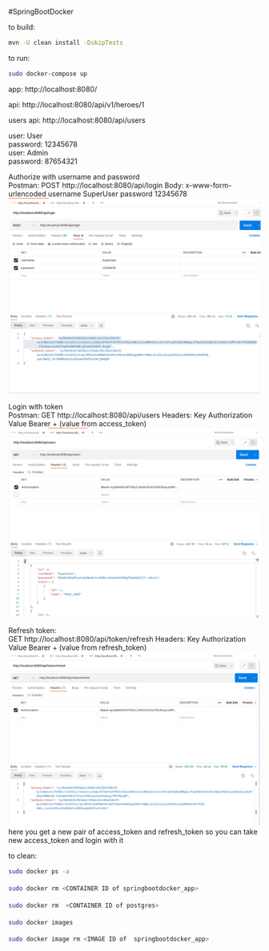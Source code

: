 
#SpringBootDocker

to build:
```bash
mvn -U clean install -DskipTests
```

to run:
```bash
sudo docker-compose up
```
app: http://localhost:8080/

api: http://localhost:8080/api/v1/heroes/1

users api: http://localhost:8080/api/users

user: User  
password: 12345678  
user: Admin  
password: 87654321

Authorize with username and password  
Postman:
POST http://localhost:8080/api/login
Body:
x-www-form-urlencoded
username SuperUser
password 12345678
![](pics/post.png)

Login with token  
Postman:
GET http://localhost:8080/api/users
Headers:
Key Authorization
Value Bearer + (value from access_token)
![](pics/get.png)

Refresh token:  
GET http://localhost:8080/api/token/refresh
Headers:
Key Authorization
Value Bearer + (value from refresh_token)
![](pics/refreshToken.png)
here you get a new pair of access_token and refresh_token
so you can take new access_token and login with it

to clean:
```bash
sudo docker ps -a

sudo docker rm <CONTAINER ID of springbootdocker_app>

sudo docker rm  <CONTAINER ID of postgres>

sudo docker images

sudo docker image rm <IMAGE ID of  springbootdocker_app>
```
